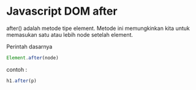 # Javascript DOM after

after() adalah metode tipe element. Metode ini memungkinkan kita untuk memasukan satu atau lebih node setelah element.

Perintah dasarnya

```Javascript
Element.after(node)
```

contoh :

```Javascript
h1.after(p)
```
